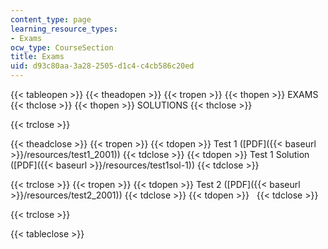 ```yaml
---
content_type: page
learning_resource_types:
- Exams
ocw_type: CourseSection
title: Exams
uid: d93c80aa-3a28-2505-d1c4-c4cb586c20ed
---
```


{{< tableopen >}}
{{< theadopen >}}
{{< tropen >}}
{{< thopen >}}
EXAMS
{{< thclose >}}
{{< thopen >}}
SOLUTIONS
{{< thclose >}}

{{< trclose >}}

{{< theadclose >}}
{{< tropen >}}
{{< tdopen >}}
Test 1 ([PDF]({{< baseurl >}}/resources/test1_2001))
{{< tdclose >}}
{{< tdopen >}}
Test 1 Solution ([PDF]({{< baseurl >}}/resources/test1sol-1))
{{< tdclose >}}

{{< trclose >}}
{{< tropen >}}
{{< tdopen >}}
Test 2 ([PDF]({{< baseurl >}}/resources/test2_2001))
{{< tdclose >}}
{{< tdopen >}}
 
{{< tdclose >}}

{{< trclose >}}

{{< tableclose >}}